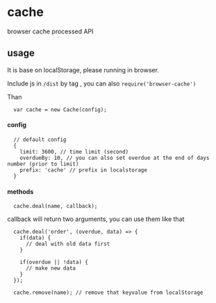 # cache
browser cache processed API

## usage

It is base on localStorage, please running in browser.

Include js in `/dist` by tag , you can also `require('browser-cache')`

Than

      var cache = new Cache(config);

#### config

      // default config
      {
        limit: 3600, // time limit (second)
        overdueBy: 10, // you can also set overdue at the end of days number (prior to limit)
        prefix: 'cache' // prefix in localstorage
      }

#### methods

      cache.deal(name, callback);

callback will return two arguments, you can use them like that

      cache.deal('order', (overdue, data) => {
        if(data) {
          // deal with old data first
        }

        if(overdue || !data) {
          // make new data
        }
      });

      cache.remove(name); // remove that keyvalue from localStorage
